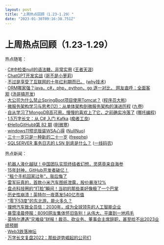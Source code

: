 ```yaml
---
layout: post
title: "上周热点回顾（1.23-1.29）"
date: "2023-01-30T09:16:38.751Z"
---
```

上周热点回顾（1.23-1.29）
=================

热点随笔：

· [C#中检查null的语法糖，非常实用](https://www.cnblogs.com/dotnet-college/archive/2023/01/25/17067371.html) ([王者天涯](https://www.cnblogs.com/dotnet-college/))  
· [ChatGPT开发实战](https://www.cnblogs.com/smartloli/archive/2023/01/27/17069184.html) ([哥不是小萝莉](https://www.cnblogs.com/smartloli/))  
· [不过是享受了互联网的十年红利期而已。](https://www.cnblogs.com/thisiswhy/archive/2023/01/28/17071228.html) ([why技术](https://www.cnblogs.com/thisiswhy/))  
· [ORM哪家强？java，c#，php，python，go 逐一对比， 网友直呼：全面客观](https://www.cnblogs.com/tangpanqing/archive/2023/01/29/17072958.html) ([汤哥搞开发](https://www.cnblogs.com/tangpanqing/))  
· [大公司为什么禁止SpringBoot项目使用Tomcat？](https://www.cnblogs.com/tyson03/archive/2023/01/28/17071027.html) ([程序员大彬](https://www.cnblogs.com/tyson03/))  
· [微服务架构学习与思考(12)：从单体架构到微服务架构的演进历程](https://www.cnblogs.com/jiujuan/archive/2023/01/25/17066590.html) ([九卷](https://www.cnblogs.com/jiujuan/))  
· [自从学习了MongoDB高可用，慢慢的喜欢上了它，之前确实冷落了](https://www.cnblogs.com/nezhaSoft/archive/2023/01/27/17068767.html) ([哪吒编程](https://www.cnblogs.com/nezhaSoft/))  
· [1.5万字长文：从 C# 入门 Kafka](https://www.cnblogs.com/whuanle/archive/2023/01/28/17069128.html) ([痴者工良](https://www.cnblogs.com/whuanle/))  
· [《HelloGitHub》第 82 期](https://www.cnblogs.com/xueweihan/archive/2023/01/28/17069622.html) ([削微寒](https://www.cnblogs.com/xueweihan/))  
· [windows11预览版装WSA心得](https://www.cnblogs.com/nullnuo/archive/2023/01/27/17068843.html) ([NullNuo](https://www.cnblogs.com/nullnuo/))  
· [三十一岁只是一种新的二十一岁](https://www.cnblogs.com/freephp/archive/2023/01/28/17071449.html) ([freephp](https://www.cnblogs.com/freephp/))  
· [SQLSERVER 事务日志的 LSN 到底是什么？](https://www.cnblogs.com/huangxincheng/archive/2023/01/28/17069686.html) ([一线码农](https://www.cnblogs.com/huangxincheng/))

热点新闻：

· [机器人液化越狱！中国团队实现终结者幻想，灵感竟来自海参](https://news.cnblogs.com/n/735573/)  
· [15年封神，GitHub开发者破亿！](https://news.cnblogs.com/n/735546/)  
· [“租个手机回家过年”，我后悔了](https://news.cnblogs.com/n/735581/)  
· [雷军玩真的，首款小米汽车图纸泄露，股价暴涨12%](https://news.cnblogs.com/n/735561/)  
· [盘点科技圈的“打脸”瞬间！当初的那些美好像极了一个巴掌](https://news.cnblogs.com/n/735591/)  
· [历史性崩溃！英特尔一夜蒸发540亿市值](https://news.cnblogs.com/n/735586/)  
· [“零下53度”的东北游，能火多久？](https://news.cnblogs.com/n/735590/)  
· [理想汽车致全员信：2030年，成为全球领先的人工智能企业](https://news.cnblogs.com/n/735593/)  
· [暴雪凌晨停服：8090网友集体怀旧告别！从伟大、平庸到一地鸡毛](https://news.cnblogs.com/n/735538/)  
· [英特尔遭遇“灾难级”财报！裁员、砍业务、董事会主席辞职，甚至给不出2023业绩预期](https://news.cnblogs.com/n/735592/)  
· [Web3跌落神坛](https://news.cnblogs.com/n/735582/)  
· [万字长文复盘2022：那些逆势崛起的公司们](https://news.cnblogs.com/n/735585/)
